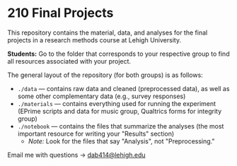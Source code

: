 # 210 Final Projects

This repository contains the material, data, and analyses for the final projects in a research methods course at Lehigh University.

**Students:** Go to the folder that corresponds to your respective group to find all resources associated with your project.

The general layout of the repository (for both groups) is as follows:  

* `./data` — contains raw data and cleaned (preprocessed data), as well as some other complementary data (e.g., survey responses)
* `./materials` — contains everything used for running the experiment (EPrime scripts and data for music group, Qualtrics forms for integrity group)
* `./notebook` — contains the files that summarize the analyses (the most important resource for writing your "Results" section)  
  * *Note:* Look for the files that say "Analysis", not "Preprocessing."

Email me with questions -> dab414@lehigh.edu